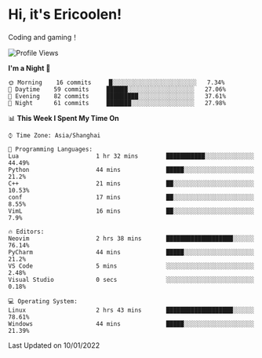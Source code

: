 # Hi, it's Ericoolen!
Coding and gaming！

<!--START_SECTION:waka-->
![Profile Views](http://img.shields.io/badge/Profile%20Views-3-blue)

**I'm a Night 🦉** 

```text
🌞 Morning    16 commits     █░░░░░░░░░░░░░░░░░░░░░░░░   7.34% 
🌆 Daytime    59 commits     ██████░░░░░░░░░░░░░░░░░░░   27.06% 
🌃 Evening    82 commits     █████████░░░░░░░░░░░░░░░░   37.61% 
🌙 Night      61 commits     ███████░░░░░░░░░░░░░░░░░░   27.98%

```


📊 **This Week I Spent My Time On** 

```text
⌚︎ Time Zone: Asia/Shanghai

💬 Programming Languages: 
Lua                      1 hr 32 mins        ███████████░░░░░░░░░░░░░░   44.49% 
Python                   44 mins             █████░░░░░░░░░░░░░░░░░░░░   21.2% 
C++                      21 mins             ██░░░░░░░░░░░░░░░░░░░░░░░   10.53% 
conf                     17 mins             ██░░░░░░░░░░░░░░░░░░░░░░░   8.55% 
VimL                     16 mins             ██░░░░░░░░░░░░░░░░░░░░░░░   7.9%

🔥 Editors: 
Neovim                   2 hrs 38 mins       ███████████████████░░░░░░   76.14% 
PyCharm                  44 mins             █████░░░░░░░░░░░░░░░░░░░░   21.2% 
VS Code                  5 mins              ░░░░░░░░░░░░░░░░░░░░░░░░░   2.48% 
Visual Studio            0 secs              ░░░░░░░░░░░░░░░░░░░░░░░░░   0.18%

💻 Operating System: 
Linux                    2 hrs 43 mins       ███████████████████░░░░░░   78.61% 
Windows                  44 mins             █████░░░░░░░░░░░░░░░░░░░░   21.39%

```


 Last Updated on 10/01/2022
<!--END_SECTION:waka-->

